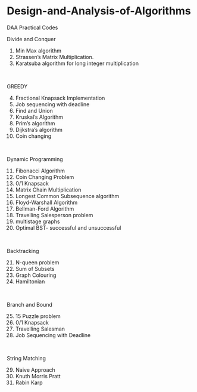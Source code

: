 # Design-and-Analysis-of-Algorithms
DAA Practical Codes

Divide and Conquer
1. Min Max algorithm 
2. Strassen’s Matrix Multiplication. 
3. Karatsuba algorithm for long integer multiplication 
</br>

GREEDY

4. Fractional Knapsack Implementation
5. Job sequencing with deadline
6. Find and Union
7. Kruskal’s Algorithm
8. Prim’s algorithm
9. Dijkstra’s algorithm
10. Coin changing
</br>

Dynamic Programming

11. Fibonacci Algorithm
12. Coin Changing Problem
13. 0/1 Knapsack
14. Matrix Chain Multiplication
15. Longest Common Subsequence algorithm
16. Floyd-Warshall Algorithm
17. Bellman-Ford Algorithm
18. Travelling Salesperson problem
19. multistage graphs
20. Optimal BST- successful and unsuccessful
</br>

Backtracking

21. N-queen problem
22. Sum of Subsets
23. Graph Colouring
24. Hamiltonian
</br>

Branch and Bound

25. 15 Puzzle problem
26. 0/1 Knapsack
27. Travelling Salesman
28. Job Sequencing with Deadline
</br>

String Matching

29. Naive Approach
30. Knuth Morris Pratt 
31. Rabin Karp

